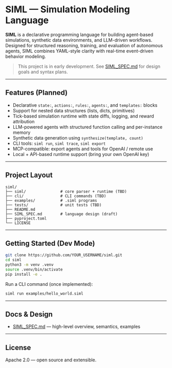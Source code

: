 # SIML — Simulation Modeling Language

**SIML** is a declarative programming language for building agent-based simulations, synthetic data environments, and LLM-driven workflows. Designed for structured reasoning, training, and evaluation of autonomous agents, SIML combines YAML-style clarity with real-time event-driven behavior modeling.

> This project is in early development. See [SIML_SPEC.md](./SIML_SPEC.md) for design goals and syntax plans.

---

## Features (Planned)

- Declarative `state:`, `actions:`, `rules:`, `agents:`, and `templates:` blocks
- Support for nested data structures (lists, dicts, primitives)
- Tick-based simulation runtime with state diffs, logging, and reward attribution
- LLM-powered agents with structured function calling and per-instance memory
- Synthetic data generation using `synthesize(template, count)`
- CLI tools: `siml run`, `siml trace`, `siml export`
- MCP-compatible: export agents and tools for OpenAI / remote use
- Local + API-based runtime support (bring your own OpenAI key)

---

## Project Layout

```
siml/
├── siml/               # core parser + runtime (TBD)
├── cli/                # CLI commands (TBD)
├── examples/           # .siml programs
├── tests/              # unit tests (TBD)
├── README.md
├── SIML_SPEC.md        # language design (draft)
├── pyproject.toml
└── LICENSE
```

---

## Getting Started (Dev Mode)

```bash
git clone https://github.com/YOUR_USERNAME/siml.git
cd siml
python3 -m venv .venv
source .venv/bin/activate
pip install -e .
```

Run a CLI command (once implemented):

```bash
siml run examples/hello_world.siml
```

---

## Docs & Design

- [SIML_SPEC.md](./SIML_SPEC.md) — high-level overview, semantics, examples

---

## License

Apache 2.0 — open source and extensible.
